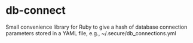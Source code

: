 # db-connect
Small convenience library for Ruby to give a hash of database connection parameters stored in a YAML file, e.g., ~/.secure/db_connections.yml
